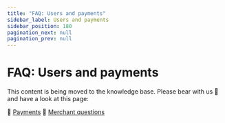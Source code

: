 ```yaml
---
title: "FAQ: Users and payments"
sidebar_label: Users and payments
sidebar_position: 180
pagination_next: null
pagination_prev: null
---
```


# FAQ: Users and payments

This content is being moved to the knowledge base. Please bear with us 🐻 and have a look at this page:

🔎 [Payments](../knowledge-base/payments.md)
🔎 [Merchant questions](../knowledge-base/merchant-questions.md)
